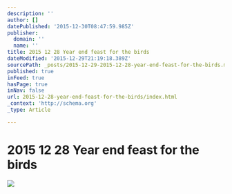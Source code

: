```yaml
---
description: ''
author: []
datePublished: '2015-12-30T08:47:59.985Z'
publisher:
  domain: ''
  name: ''
title: 2015 12 28 Year end feast for the birds
dateModified: '2015-12-29T21:19:18.389Z'
sourcePath: _posts/2015-12-29-2015-12-28-year-end-feast-for-the-birds.md
published: true
inFeed: true
hasPage: true
inNav: false
url: 2015-12-28-year-end-feast-for-the-birds/index.html
_context: 'http://schema.org'
_type: Article

---
```

# 2015 12 28 Year end feast for the birds
![](https://the-grid-user-content.s3-us-west-2.amazonaws.com/ee0f8dd9-8145-49ff-8d55-34f38b7cba17.png)